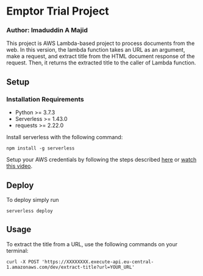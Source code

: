 # Emptor Trial Project

### Author: Imaduddin A Majid

This project is AWS Lambda-based project to process documents from the web. In this version, the lambda function takes an URL as an argument, make a request, and extract title from the HTML document response of the request. Then, it returns the extracted title to the caller of Lambda function.

## Setup

### Installation Requirements

* Python >= 3.7.3
* Serverless >= 1.43.0 
* requests >= 2.22.0

Install serverless with the following command:

```
npm install -g serverless
```

Setup your AWS credentials by following the steps described [here](https://github.com/serverless/serverless/blob/master/docs/providers/aws/guide/credentials.md) or [watch this video](https://github.com/serverless/serverless/blob/master/docs/providers/aws/guide/credentials.md).

## Deploy

To deploy simply run
```
serverless deploy
```

## Usage

To extract the title from a URL, use the following commands on your terminal:

```
curl -X POST 'https://XXXXXXXX.execute-api.eu-central-1.amazonaws.com/dev/extract-title?url=YOUR_URL'
```
